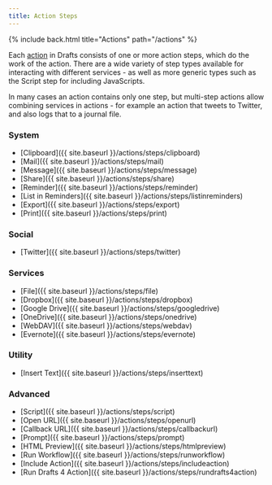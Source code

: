 ```yaml
---
title: Action Steps
---
```


{% include back.html title="Actions" path="/actions" %}

Each [action](/actions/action) in Drafts consists of one or more action steps, which do the work of the action.  There are a wide variety of step types available for interacting with different services - as well as more generic types such as the Script step for including JavaScripts.

In many cases an action contains only one step, but multi-step actions allow combining services in actions - for example an action that tweets to Twitter, and also logs that to a journal file.

### System

- [Clipboard]({{ site.baseurl }}/actions/steps/clipboard)
- [Mail]({{ site.baseurl }}/actions/steps/mail)
- [Message]({{ site.baseurl }}/actions/steps/message)
- [Share]({{ site.baseurl }}/actions/steps/share)
- [Reminder]({{ site.baseurl }}/actions/steps/reminder)
- [List in Reminders]({{ site.baseurl }}/actions/steps/listinreminders)
- [Export]({{ site.baseurl }}/actions/steps/export)
- [Print]({{ site.baseurl }}/actions/steps/print)

### Social

- [Twitter]({{ site.baseurl }}/actions/steps/twitter)

### Services

- [File]({{ site.baseurl }}/actions/steps/file)
- [Dropbox]({{ site.baseurl }}/actions/steps/dropbox)
- [Google Drive]({{ site.baseurl }}/actions/steps/googledrive)
- [OneDrive]({{ site.baseurl }}/actions/steps/onedrive)
- [WebDAV]({{ site.baseurl }}/actions/steps/webdav)
- [Evernote]({{ site.baseurl }}/actions/steps/evernote)

### Utility

- [Insert Text]({{ site.baseurl }}/actions/steps/inserttext)

### Advanced

- [Script]({{ site.baseurl }}/actions/steps/script)
- [Open URL]({{ site.baseurl }}/actions/steps/openurl)
- [Callback URL]({{ site.baseurl }}/actions/steps/callbackurl)
- [Prompt]({{ site.baseurl }}/actions/steps/prompt)
- [HTML Preview]({{ site.baseurl }}/actions/steps/htmlpreview)
- [Run Workflow]({{ site.baseurl }}/actions/steps/runworkflow)
- [Include Action]({{ site.baseurl }}/actions/steps/includeaction)
- [Run Drafts 4 Action]({{ site.baseurl }}/actions/steps/rundrafts4action)
